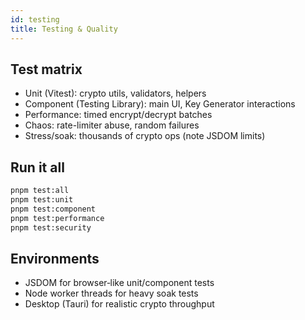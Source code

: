 ```yaml
---
id: testing
title: Testing & Quality
---
```


Test matrix
-----------

- Unit (Vitest): crypto utils, validators, helpers
- Component (Testing Library): main UI, Key Generator interactions
- Performance: timed encrypt/decrypt batches
- Chaos: rate-limiter abuse, random failures
- Stress/soak: thousands of crypto ops (note JSDOM limits)

Run it all
---------

```bash
pnpm test:all
pnpm test:unit
pnpm test:component
pnpm test:performance
pnpm test:security
```

Environments
------------

- JSDOM for browser‑like unit/component tests
- Node worker threads for heavy soak tests
- Desktop (Tauri) for realistic crypto throughput



